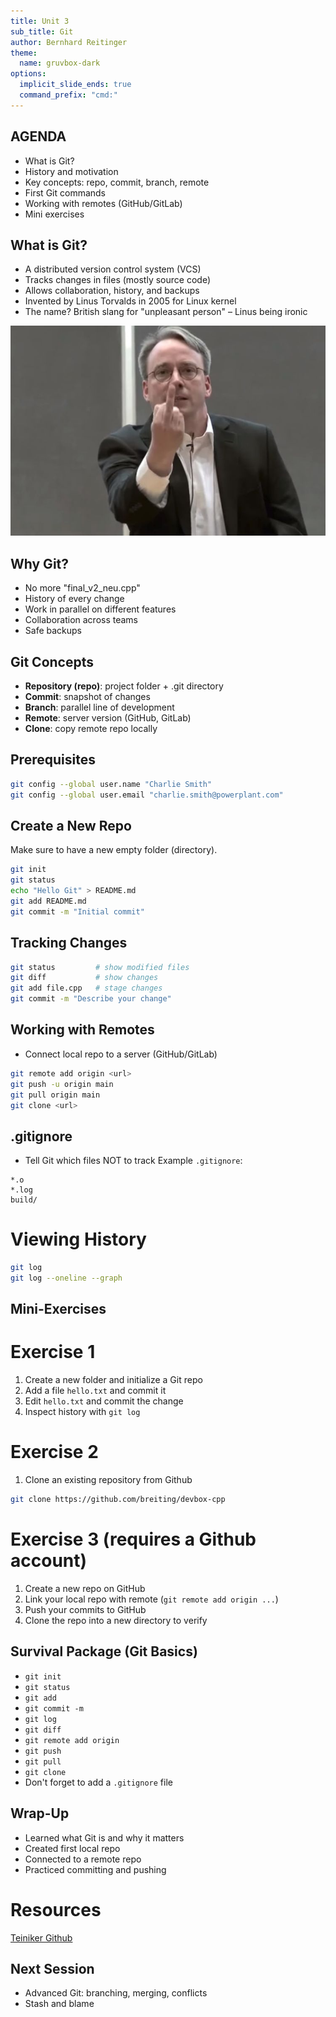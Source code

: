 ```yaml
---
title: Unit 3
sub_title: Git
author: Bernhard Reitinger
theme:
  name: gruvbox-dark
options:
  implicit_slide_ends: true
  command_prefix: "cmd:"
---
```



AGENDA
---

- What is Git?
- History and motivation
- Key concepts: repo, commit, branch, remote
- First Git commands
- Working with remotes (GitHub/GitLab)
- Mini exercises

What is Git?
---

<!-- column_layout: [2, 1] -->
<!-- column: 0 -->

- A distributed version control system (VCS)
- Tracks changes in files (mostly source code)
- Allows collaboration, history, and backups
- Invented by Linus Torvalds in 2005 for Linux kernel
- The name? British slang for "unpleasant person" – Linus being ironic

<!-- column: 1 -->

![image:width:90%](torvalds.jpg)

Why Git?
---

- No more "final_v2_neu.cpp"
- History of every change
- Work in parallel on different features
- Collaboration across teams
- Safe backups

Git Concepts
---

<!-- incremental_lists: true -->

- **Repository (repo)**: project folder + .git directory
- **Commit**: snapshot of changes
- **Branch**: parallel line of development
- **Remote**: server version (GitHub, GitLab)
- **Clone**: copy remote repo locally

Prerequisites
---

```bash
git config --global user.name "Charlie Smith"
git config --global user.email "charlie.smith@powerplant.com"
```

Create a New Repo
---

Make sure to have a new empty folder (directory).

```bash
git init
git status
echo "Hello Git" > README.md
git add README.md
git commit -m "Initial commit"
```

Tracking Changes
---

```bash
git status         # show modified files
git diff           # show changes
git add file.cpp   # stage changes
git commit -m "Describe your change"
```

Working with Remotes
---

- Connect local repo to a server (GitHub/GitLab)

```bash
git remote add origin <url>
git push -u origin main
git pull origin main
git clone <url>
```

.gitignore
---

- Tell Git which files NOT to track
  Example `.gitignore`:

```
*.o
*.log
build/
```

# Viewing History

```bash
git log
git log --oneline --graph
```

Mini-Exercises
---

# Exercise 1

1. Create a new folder and initialize a Git repo
2. Add a file `hello.txt` and commit it
3. Edit `hello.txt` and commit the change
4. Inspect history with `git log`

# Exercise 2

1. Clone an existing repository from Github

```bash
git clone https://github.com/breiting/devbox-cpp
```

# Exercise 3 (requires a Github account)

1. Create a new repo on GitHub
2. Link your local repo with remote (`git remote add origin ...`)
3. Push your commits to GitHub
4. Clone the repo into a new directory to verify

Survival Package (Git Basics)
---

- `git init`
- `git status`
- `git add`
- `git commit -m`
- `git log`
- `git diff`
- `git remote add origin`
- `git push`
- `git pull`
- `git clone`
- Don't forget to add a `.gitignore` file

Wrap-Up
---

- Learned what Git is and why it matters
- Created first local repo
- Connected to a remote repo
- Practiced committing and pushing

# Resources

[Teiniker Github](https://github.com/teiniker/teiniker-lectures-computerscience/tree/master/configuration-management/versioning)

Next Session
---

- Advanced Git: branching, merging, conflicts
- Stash and blame
